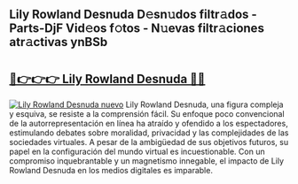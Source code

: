 ## Lily Rowland Desnuda D𝚎sn𝚞dos filtr𝚊dos - Parts-DjF Vid𝚎os f𝚘tos - N𝚞evas filtr𝚊ciones atr𝚊ctivas ynBSb

# <h2><a href="http://mb8jg4.tromn.icu/?c=Lily+Rowland+Desnuda">🔗👉👉👉 Lily Rowland Desnuda 🔗🔗</a></h2>

[![Lily Rowland Desnuda nuevo](https://i.imgur.com/pEAQMta.gif)](http://mb8jg4.tromn.icu/?c=Lily+Rowland+Desnuda)
Lily Rowland Desnuda, una figura compleja y esquiva, se resiste a la comprensión fácil. Su enfoque poco convencional de la autorrepresentación en línea ha atraído y ofendido a los espectadores, estimulando debates sobre moralidad, privacidad y las complejidades de las sociedades virtuales. A pesar de la ambigüedad de sus objetivos futuros, su papel en la configuración del mundo virtual es incuestionable. Con un compromiso inquebrantable y un magnetismo innegable, el impacto de Lily Rowland Desnuda en los medios digitales es imparable.
